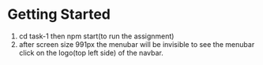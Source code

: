 # Getting Started
1. cd task-1 then npm start(to run the assignment)
2. after screen size 991px the menubar will be invisible to see the menubar click on the logo(top left side) of the navbar. 

